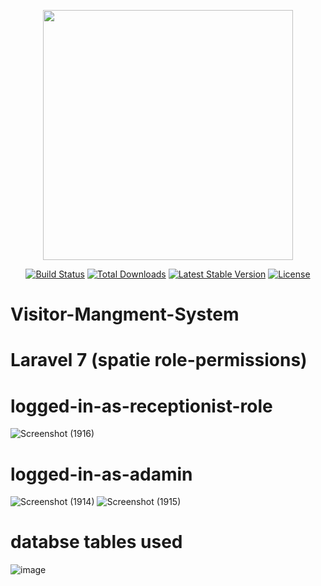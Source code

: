 <p align="center"><a href="https://laravel.com" target="_blank"><img src="https://raw.githubusercontent.com/laravel/art/master/logo-lockup/5%20SVG/2%20CMYK/1%20Full%20Color/laravel-logolockup-cmyk-red.svg" width="400"></a></p>

<p align="center">
<a href="https://travis-ci.org/laravel/framework"><img src="https://travis-ci.org/laravel/framework.svg" alt="Build Status"></a>
<a href="https://packagist.org/packages/laravel/framework"><img src="https://poser.pugx.org/laravel/framework/d/total.svg" alt="Total Downloads"></a>
<a href="https://packagist.org/packages/laravel/framework"><img src="https://poser.pugx.org/laravel/framework/v/stable.svg" alt="Latest Stable Version"></a>
<a href="https://packagist.org/packages/laravel/framework"><img src="https://poser.pugx.org/laravel/framework/license.svg" alt="License"></a>
</p>

# Visitor-Mangment-System

# Laravel 7 (spatie role-permissions)
  
# logged-in-as-receptionist-role

![Screenshot (1916)](https://user-images.githubusercontent.com/45366622/99431109-e3a00f80-2912-11eb-8f01-c7a643b0c7a3.png)
# logged-in-as-adamin
![Screenshot (1914)](https://user-images.githubusercontent.com/45366622/99431134-ed297780-2912-11eb-8763-662bc38ffa7f.png)
![Screenshot (1915)](https://user-images.githubusercontent.com/45366622/99431152-f7e40c80-2912-11eb-98bc-0218ec66b2b8.png)
# databse tables used
![image](https://user-images.githubusercontent.com/45366622/99431219-16e29e80-2913-11eb-8458-755de63283f7.png)
